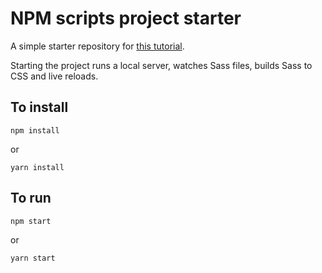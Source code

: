 # NPM scripts project starter

A simple starter repository for [this tutorial](https://css-irl/a-modern-front-end-workflow-part-1).

Starting the project runs a local server, watches Sass files, builds Sass to CSS and live reloads.

## To install

```
npm install
```

or

```
yarn install
```

## To run

```
npm start
```

or

```
yarn start
```